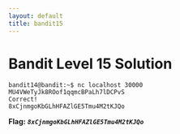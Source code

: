 ```yaml
---
layout: default
title: bandit15
---
```


# Bandit Level 15 Solution

```
bandit14@bandit:~$ nc localhost 30000
MU4VWeTyJk8ROof1qqmcBPaLh7lDCPvS
Correct!
8xCjnmgoKbGLhHFAZlGE5Tmu4M2tKJQo
```

**Flag:** ***`8xCjnmgoKbGLhHFAZlGE5Tmu4M2tKJQo`*** 

